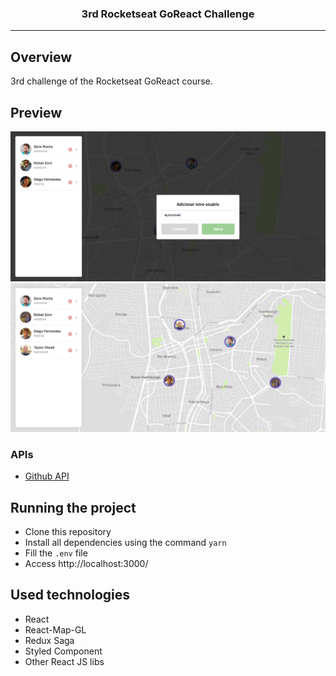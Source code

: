 <p align="center">
  <h3 align="center">3rd Rocketseat GoReact Challenge</h3>
</p>

---

## Overview

3rd challenge of the Rocketseat GoReact course.

## Preview

![preview-1](./preview-1.png)
![preview-2](./preview-2.png)

### APIs

- [Github API](https://api.github.com)

## Running the project

- Clone this repository
- Install all dependencies using the command `yarn`
- Fill the `.env` file
- Access http://localhost:3000/

## Used technologies

- React
- React-Map-GL
- Redux Saga
- Styled Component
- Other React JS libs